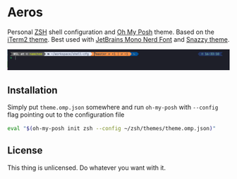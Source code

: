 # Aeros

Personal [ZSH](https://www.zsh.org/) shell configuration and [Oh My Posh](https://ohmyposh.dev/) theme. Based on the [iTerm2 theme](https://github.com/JanDeDobbeleer/oh-my-posh/blob/main/themes/iterm2.omp.json). Best used with [JetBrains Mono Nerd Font](https://github.com/ryanoasis/nerd-fonts/releases/download/v3.1.1/JetBrainsMono.zip) and [Snazzy theme](https://github.com/sindresorhus/terminal-snazzy).

![Aeros](aeros.png)

## Installation

Simply put `theme.omp.json` somewhere and run `oh-my-posh` with  `--config` flag pointing out to the configuration file

```bash
eval "$(oh-my-posh init zsh --config ~/zsh/themes/theme.omp.json)"
```

## License

This thing is unlicensed. Do whatever you want with it.
